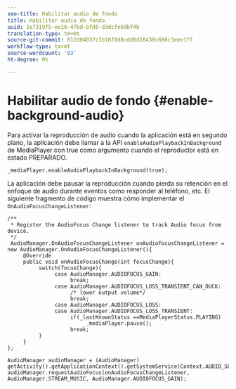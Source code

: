 ```yaml
---
seo-title: Habilitar audio de fondo
title: Habilitar audio de fondo
uuid: 1e7319f5-ee16-47bd-bfd5-d3dcfe69bf4b
translation-type: tm+mt
source-git-commit: 812d04037c3b18f8d8cdd0d18430c686c3eee1ff
workflow-type: tm+mt
source-wordcount: '63'
ht-degree: 0%

---
```



# Habilitar audio de fondo {#enable-background-audio}

Para activar la reproducción de audio cuando la aplicación está en segundo plano, la aplicación debe llamar a la API `enableAudioPlaybackInBackground` de MediaPlayer con true como argumento cuando el reproductor está en estado PREPARADO.

```
_mediaPlayer.enableAudioPlaybackInBackground(true);
```

La aplicación debe pausar la reproducción cuando pierda su retención en el enfoque de audio durante eventos como responder al teléfono, etc. El siguiente fragmento de código muestra cómo implementar el `OnAudioFocusChangeListener`:

```
/** 
 * Register the AudioFocus Change listener to track Audio focus from device. 
 */ 
 AudioManager.OnAudioFocusChangeListener onAudioFocusChangeListener = new AudioManager.OnAudioFocusChangeListener(){ 
     @Override 
     public void onAudioFocusChange(int focusChange){ 
          switch(focusChange){ 
               case AudioManager.AUDIOFOCUS_GAIN: 
                    break; 
               case AudioManager.AUDIOFOCUS_LOSS_TRANSIENT_CAN_DUCK: 
                    /* lower output volume*/ 
                    break; 
               case AudioManager.AUDIOFOCUS_LOSS: 
               case AudioManager.AUDIOFOCUS_LOSS_TRANSIENT: 
                    if(_lastKnownStatus ==MediaPlayerStatus.PLAYING) 
                         _mediaPlayer.pause(); 
                    break; 
          } 
     } 
}; 
 
AudioManager audioManager = (AudioManager) getActivity().getApplicationContext().getSystemService(Context.AUDIO_SERVICE); 
audioManager.requestAudioFocus(onAudioFocusChangeListener, AudioManager.STREAM_MUSIC, AudioManager.AUDIOFOCUS_GAIN);
```

